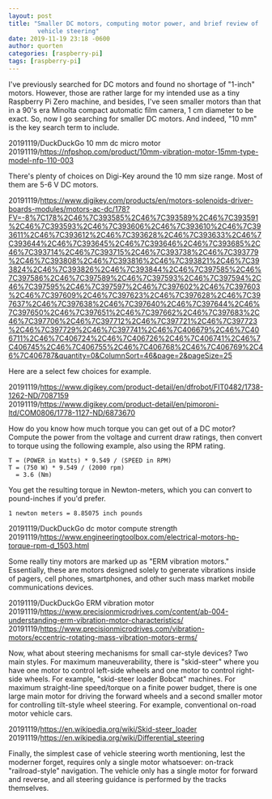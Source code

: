 ```yaml
---
layout: post
title: "Smaller DC motors, computing motor power, and brief review of
        vehicle steering"
date: 2019-11-19 23:18 -0600
author: quorten
categories: [raspberry-pi]
tags: [raspberry-pi]
---
```


I've previously searched for DC motors and found no shortage of
"1-inch" motors.  However, those are rather large for my intended use
as a tiny Raspberry Pi Zero machine, and besides, I've seen smaller
motors than that in a 90's era Minolta compact automatic film camera,
1 cm diameter to be exact.  So, now I go searching for smaller DC
motors.  And indeed, "10 mm" is the key search term to include.

20191119/DuckDuckGo 10 mm dc micro motor  
20191119/https://nfpshop.com/product/10mm-vibration-motor-15mm-type-model-nfp-110-003

There's plenty of choices on Digi-Key around the 10 mm size range.
Most of them are 5-6 V DC motors.

<!-- more -->

20191119/https://www.digikey.com/products/en/motors-solenoids-driver-boards-modules/motors-ac-dc/178?FV=-8%7C178%2C46%7C393585%2C46%7C393589%2C46%7C393591%2C46%7C393593%2C46%7C393606%2C46%7C393610%2C46%7C393611%2C46%7C393612%2C46%7C393628%2C46%7C393633%2C46%7C393644%2C46%7C393645%2C46%7C393646%2C46%7C393685%2C46%7C393714%2C46%7C393715%2C46%7C393738%2C46%7C393779%2C46%7C393808%2C46%7C393816%2C46%7C393821%2C46%7C393824%2C46%7C393826%2C46%7C393844%2C46%7C397585%2C46%7C397586%2C46%7C397589%2C46%7C397593%2C46%7C397594%2C46%7C397595%2C46%7C397597%2C46%7C397602%2C46%7C397603%2C46%7C397609%2C46%7C397623%2C46%7C397628%2C46%7C397637%2C46%7C397638%2C46%7C397640%2C46%7C397644%2C46%7C397650%2C46%7C397651%2C46%7C397662%2C46%7C397683%2C46%7C397706%2C46%7C397712%2C46%7C397721%2C46%7C397723%2C46%7C397729%2C46%7C397741%2C46%7C406679%2C46%7C406711%2C46%7C406724%2C46%7C406726%2C46%7C406741%2C46%7C406745%2C46%7C406755%2C46%7C406768%2C46%7C406769%2C46%7C406787&quantity=0&ColumnSort=46&page=2&pageSize=25

Here are a select few choices for example.

20191119/https://www.digikey.com/product-detail/en/dfrobot/FIT0482/1738-1262-ND/7087159  
20191119/https://www.digikey.com/product-detail/en/pimoroni-ltd/COM0806/1778-1127-ND/6873670

How do you know how much torque you can get out of a DC motor?
Compute the power from the voltage and current draw ratings, then
convert to torque using the following example, also using the RPM
rating.

```
T = (POWER in Watts) * 9.549 / (SPEED in RPM)
T = (750 W) * 9.549 / (2000 rpm)
  = 3.6 (Nm)
```

You get the resulting torque in Newton-meters, which you can convert
to pound-inches if you'd prefer.

```
1 newton meters = 8.85075 inch pounds
```

20191119/DuckDuckGo dc motor compute strength  
20191119/https://www.engineeringtoolbox.com/electrical-motors-hp-torque-rpm-d_1503.html

Some really tiny motors are marked up as "ERM vibration motors."
Essentially, these are motors designed solely to generate vibrations
inside of pagers, cell phones, smartphones, and other such mass market
mobile communications devices.

20191119/DuckDuckGo ERM vibration motor  
20191119/https://www.precisionmicrodrives.com/content/ab-004-understanding-erm-vibration-motor-characteristics/  
20191119/https://www.precisionmicrodrives.com/vibration-motors/eccentric-rotating-mass-vibration-motors-erms/

Now, what about steering mechanisms for small car-style devices?  Two
main styles.  For maximum maneuverability, there is "skid-steer" where
you have one motor to control left-side wheels and one motor to
control right-side wheels.  For example, "skid-steer loader Bobcat"
machines.  For maximum straight-line speed/torque on a finite power
budget, there is one large main motor for driving the forward wheels
and a second smaller motor for controlling tilt-style wheel steering.
For example, conventional on-road motor vehicle cars.

20191119/https://en.wikipedia.org/wiki/Skid-steer_loader  
20191119/https://en.wikipedia.org/wiki/Differential_steering

Finally, the simplest case of vehicle steering worth mentioning, lest
the moderner forget, requires only a single motor whatsoever: on-track
"railroad-style" navigation.  The vehicle only has a single motor for
forward and reverse, and all steering guidance is performed by the
tracks themselves.
